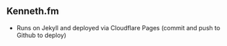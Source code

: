 ## Kenneth.fm

+ Runs on Jekyll and deployed via Cloudflare Pages (commit and push to Github to deploy)
